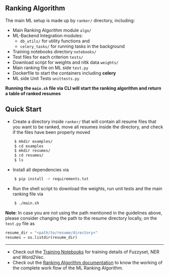## Ranking Algorithm
The main ML setup is made up by `ranker/` directory, including:
- Main Ranking Algorithm module `algo/` 
- ML-Backend Integration modules:
    - `db_utils/` for utility functions and 
    - `celery_tasks/` for running tasks in the background
- Training notebooks directory `notebooks/`
- Test files for each criterion `tests/`
- Download script for weights and nltk data `weights/`
- Main ranking file on ML side `test.py`
- Dockerfile to start the containers including **celery**
- ML side Unit Tests `unittests.py`

**Running the `main.sh` file via CLI will start the ranking algorithm and return a table of ranked resumes**

## Quick Start
- Create a directory inside `ranker/` that will contain all resume files that you want to be ranked, move all resumes inside the directory, and check if the files have been properly moved

```bash
    $ mkdir examples/
    $ cd examples
    $ mkdir resumes/
    $ cd resumes/
    $ ls
```

- Install all dependencies via

```bash
    $ pip install -r requirements.txt
```

- Run the shell script to download the weights, run unit tests and the main ranking file via

```bash
    $ ./main.sh
```

**Note**: In case you are not using the path mentioned in the guidelines above, please consider changing the path to the resume directory locally, on the `test.py` file as

```python
resume_dir = "<path/to/resume/directory>"
resumes = os.listdir(resume_dir)
```

<hr>

- Check out the [Training Notebooks](https://github.com/RameshSankarS/TEAM-B4/tree/main/ranker/notebooks) for training details of Fuzzyset, NER and Word2Vec.
- Check out the [Ranking Algorithm documentation](https://github.com/RameshSankarS/TEAM-B4/blob/main/ranker/algo/README.md) to know the working of the complete work flow of the ML Ranking Algorithm.
